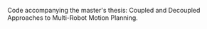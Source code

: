 Code accompanying the master's thesis: Coupled and Decoupled Approaches to Multi-Robot Motion Planning.
